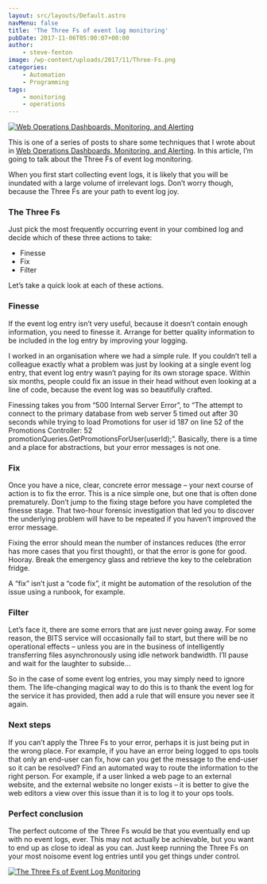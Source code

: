 ```yaml
---
layout: src/layouts/Default.astro
navMenu: false
title: 'The Three Fs of event log monitoring'
pubDate: 2017-11-06T05:00:07+00:00
author:
    - steve-fenton
image: /wp-content/uploads/2017/11/Three-Fs.png
categories:
    - Automation
    - Programming
tags:
    - monitoring
    - operations
---
```


[![Web Operations Dashboards, Monitoring, and Alerting](/img/2017/08/web-operations-monitoring.jpg)](https://www.stevefenton.co.uk/publications/web-ops-dashboards-monitoring-and-alerting/)

This is one of a series of posts to share some techniques that I wrote about in [Web Operations Dashboards, Monitoring, and Alerting](https://www.stevefenton.co.uk/publications/web-ops-dashboards-monitoring-and-alerting/). In this article, I’m going to talk about the Three Fs of event log monitoring.

When you first start collecting event logs, it is likely that you will be inundated with a large volume of irrelevant logs. Don’t worry though, because the Three Fs are your path to event log joy.

### The Three Fs

Just pick the most frequently occurring event in your combined log and decide which of these three actions to take:

- Finesse
- Fix
- Filter

Let’s take a quick look at each of these actions.

### Finesse

If the event log entry isn’t very useful, because it doesn’t contain enough information, you need to finesse it. Arrange for better quality information to be included in the log entry by improving your logging.

I worked in an organisation where we had a simple rule. If you couldn’t tell a colleague exactly what a problem was just by looking at a single event log entry, that event log entry wasn’t paying for its own storage space. Within six months, people could fix an issue in their head without even looking at a line of code, because the event log was so beautifully crafted.

Finessing takes you from “500 Internal Server Error”, to “The attempt to connect to the primary database from web server 5 timed out after 30 seconds while trying to load Promotions for user id 187 on line 52 of the Promotions Controller: 52 promotionQueries.GetPromotionsForUser(userId);”. Basically, there is a time and a place for abstractions, but your error messages is not one.

### Fix

Once you have a nice, clear, concrete error message – your next course of action is to fix the error. This is a nice simple one, but one that is often done prematurely. Don’t jump to the fixing stage before you have completed the finesse stage. That two-hour forensic investigation that led you to discover the underlying problem will have to be repeated if you haven’t improved the error message.

Fixing the error should mean the number of instances reduces (the error has more cases that you first thought), or that the error is gone for good. Hooray. Break the emergency glass and retrieve the key to the celebration fridge.

A “fix” isn’t just a “code fix”, it might be automation of the resolution of the issue using a runbook, for example.

### Filter

Let’s face it, there are some errors that are just never going away. For some reason, the BITS service will occasionally fail to start, but there will be no operational effects – unless you are in the business of intelligently transferring files asynchronously using idle network bandwidth. I’ll pause and wait for the laughter to subside…

So in the case of some event log entries, you may simply need to ignore them. The life-changing magical way to do this is to thank the event log for the service it has provided, then add a rule that will ensure you never see it again.

### Next steps

If you can’t apply the Three Fs to your error, perhaps it is just being put in the wrong place. For example, if you have an error being logged to ops tools that only an end-user can fix, how can you get the message to the end-user so it can be resolved? Find an automated way to route the information to the right person. For example, if a user linked a web page to an external website, and the external website no longer exists – it is better to give the web editors a view over this issue than it is to log it to your ops tools.

### Perfect conclusion

The perfect outcome of the Three Fs would be that you eventually end up with no event logs, ever. This may not actually be achievable, but you want to end up as close to ideal as you can. Just keep running the Three Fs on your most noisome event log entries until you get things under control.

[![The Three Fs of Event Log Monitoring](/img/2017/11/Three-Fs.png)](https://www.stevefenton.co.uk/2017/11/the-three-fs-of-event-log-monitoring/three-fs/)